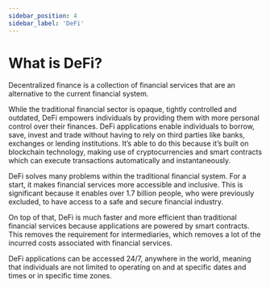 ```yaml
---
sidebar_position: 4
sidebar_label: 'DeFi'
---
```


# What is DeFi?

Decentralized finance is a collection of financial services that are an alternative to the current financial system. 

While the traditional financial sector is opaque, tightly controlled and outdated, DeFi empowers individuals by providing them with more personal control over their finances. DeFi applications enable individuals to borrow, save, invest and trade without having to rely on third parties like banks, exchanges or lending institutions. It’s able to do this because it’s built on blockchain technology, making use of cryptocurrencies and smart contracts which can execute transactions automatically and instantaneously. 

DeFi solves many problems within the traditional financial system. For a start, it makes financial services more accessible and inclusive. This is significant because it enables over 1.7 billion people, who were previously excluded, to have access to a safe and secure financial industry. 

On top of that, DeFi is much faster and more efficient than traditional financial services because applications are powered by smart contracts. This removes the requirement for intermediaries, which removes a lot of the incurred costs associated with financial services. 

DeFi applications can be accessed 24/7, anywhere in the world, meaning that individuals are not limited to operating on and at specific dates and times or in specific time zones.
